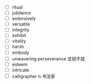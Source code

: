 - [ ] ritual
- [ ] jubilance
- [ ] extensively
- [ ] versatile
- [ ] integrity
- [ ] exhibit
- [ ] vitality
- [ ] harsh
- [ ] embody
- [ ] unwavering perseverance 坚韧不拔
- [ ] esteem
- [ ] intricate
- [ ] calligrapher n.书法家